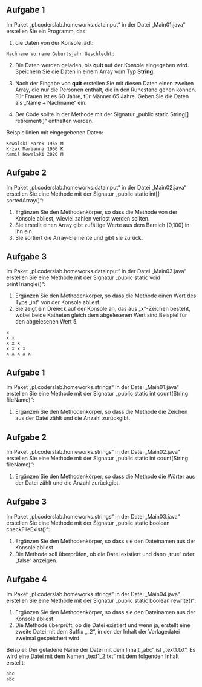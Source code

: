 ## Aufgabe 1

Im Paket „pl.coderslab.homeworks.datainput“ in der Datei „Main01.java“ erstellen Sie ein Programm, das:

1. die Daten von der Konsole lädt:
```
Nachname Vorname Geburtsjahr Geschlecht:
```
2. Die Daten werden geladen, bis **quit** auf der Konsole eingegeben wird. Speichern Sie die Daten in einem Array vom Typ **String**.

3. Nach der Eingabe von **quit** erstellen Sie mit diesen Daten einen zweiten Array, die nur die Personen enthält, die in den Ruhestand gehen können.
Für Frauen ist es 60 Jahre, für Männer 65 Jahre.
Geben Sie die Daten als „Name + Nachname“ ein.

3. Der Code sollte in der Methode mit der Signatur
 „public static String[] retirement()“ enthalten werden.

Beispiellinien mit eingegebenen Daten:

```
Kowalski Marek 1955 M
Krzak Marianna 1966 K
Kamil Kowalski 2020 M
```


## Aufgabe 2

Im Paket „pl.coderslab.homeworks.datainput“ in der Datei „Main02.java“ erstellen Sie eine Methode mit der Signatur „public static int[] sortedArray()“:

1. Ergänzen Sie den Methodenkörper, so dass die Methode von der Konsole abliest, wieviel zahlen verlost werden sollten.
2. Sie erstellt einen Array gibt zufällige Werte aus dem Bereich [0,100] in ihn ein.
3. Sie sortiert die Array-Elemente und gibt sie zurück.


## Aufgabe 3

Im Paket „pl.coderslab.homeworks.datainput“ in der Datei „Main03.java“ erstellen Sie eine Methode mit der Signatur „public static void printTriangle()“:

1. Ergänzen Sie den Methodenkörper, so dass die Methode einen Wert des Typs „int“ von der Konsole abliest.
2. Sie zeigt ein Dreieck auf der Konsole an, das aus „x“-Zeichen besteht, wobei beide Katheten gleich dem abgelesenen Wert sind
Beispiel für den abgelesenen Wert 5.

````
x
x x
x x x
x x x x 
x x x x x
````


## Aufgabe 1

Im Paket „pl.coderslab.homeworks.strings“ in der Datei „Main01.java“ erstellen Sie eine Methode mit der Signatur „public static int count(String fileName)“:

1. Ergänzen Sie den Methodenkörper, so dass die Methode die Zeichen aus der Datei zählt und die Anzahl zurückgibt.


## Aufgabe 2

Im Paket „pl.coderslab.homeworks.strings“ in der Datei „Main02.java“ erstellen Sie eine Methode mit der Signatur „public static int count(String fileName)“:

1. Ergänzen Sie den Methodenkörper, so dass die Methode die Wörter aus der Datei zählt und die Anzahl zurückgibt.


## Aufgabe 3

Im Paket „pl.coderslab.homeworks.strings“ in der Datei „Main03.java“ erstellen Sie eine Methode mit der Signatur „public static boolean checkFileExist()“:

1. Ergänzen Sie den Methodenkörper, so dass sie den Dateinamen aus der Konsole abliest.
2. Die Methode soll überprüfen, ob die Datei existiert und dann „true“ oder „false“ anzeigen.


## Aufgabe 4

Im Paket „pl.coderslab.homeworks.strings“ in der Datei „Main04.java“ erstellen Sie eine Methode mit der Signatur „public static boolean rewrite()“:
1. Ergänzen Sie den Methodenkörper, so dass sie den Dateinamen aus der Konsole abliest.
2. Die Methode überprüft, ob die Datei existiert und wenn ja, erstellt eine zweite Datei mit dem Suffix „_2“,
 in der der Inhalt der Vorlagedatei zweimal gespeichert wird.

Beispiel: 
Der geladene Name der Datei mit dem Inhalt „abc“ ist „text1.txt“. Es wird eine Datei mit dem Namen „text1_2.txt“ mit dem folgenden Inhalt erstellt:
````
abc
abc
````
